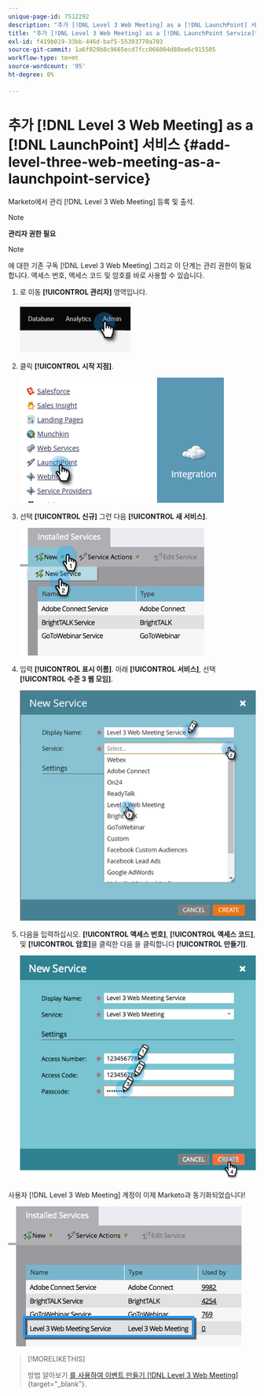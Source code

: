 ```yaml
---
unique-page-id: 7512292
description: "추가 [!DNL Level 3 Web Meeting] as a [!DNL LaunchPoint] 서비스 - Marketo 문서 - 제품 설명서"
title: "추가 [!DNL Level 3 Web Meeting] as a [!DNL LaunchPoint Service]"
exl-id: f419b019-33bb-446d-baf5-55393770a703
source-git-commit: 1a6f029b8c9665ecd7fcc066004d88ee6c915505
workflow-type: tm+mt
source-wordcount: '95'
ht-degree: 0%

---
```


# 추가 [!DNL Level 3 Web Meeting] as a [!DNL LaunchPoint] 서비스 {#add-level-three-web-meeting-as-a-launchpoint-service}

Marketo에서 관리 [!DNL Level 3 Web Meeting] 등록 및 출석.

>[!NOTE]
>
>**관리자 권한 필요**

>[!NOTE]
>
>에 대한 기존 구독 [!DNL Level 3 Web Meeting] 그리고 이 단계는 관리 권한이 필요합니다. 액세스 번호, 액세스 코드 및 암호를 바로 사용할 수 있습니다.

1. 로 이동 **[!UICONTROL 관리자]** 영역입니다.

   ![](assets/add-level-three-web-meeting-as-a-launchpoint-service-1.png)

1. 클릭 **[!UICONTROL 시작 지점]**.

   ![](assets/add-level-three-web-meeting-as-a-launchpoint-service-2.png)

1. 선택 **[!UICONTROL 신규]** 그런 다음 **[!UICONTROL 새 서비스]**.

   ![](assets/add-level-three-web-meeting-as-a-launchpoint-service-3.png)

1. 입력 **[!UICONTROL 표시 이름]**. 아래 **[!UICONTROL 서비스]**, 선택 **[!UICONTROL 수준 3 웹 모임]**.

   ![](assets/add-level-three-web-meeting-as-a-launchpoint-service-4.png)

1. 다음을 입력하십시오. **[!UICONTROL 액세스 번호]**, **[!UICONTROL 액세스 코드]**, 및 **[!UICONTROL 암호]**&#x200B;을 클릭한 다음 을 클릭합니다 **[!UICONTROL 만들기]**.

   ![](assets/add-level-three-web-meeting-as-a-launchpoint-service-5.png)

사용자 [!DNL Level 3 Web Meeting] 계정이 이제 Marketo과 동기화되었습니다!

![](assets/add-level-three-web-meeting-as-a-launchpoint-service-6.png)

>[!MORELIKETHIS]
>
>방법 알아보기 [를 사용하여 이벤트 만들기 [!DNL Level 3 Web Meeting]](/help/marketo/product-docs/demand-generation/events/create-an-event/create-an-event-with-level-3-web-meeting.md){target="_blank"}.
